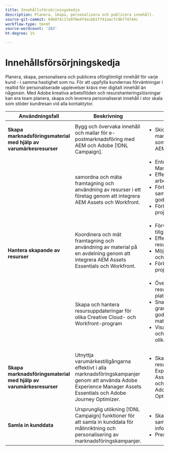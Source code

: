 ```yaml
---
title: Innehållsförsörjningskedja
description: Planera, skapa, personalisera och publicera innehåll.
source-git-commit: 94b074c17e976e4f4acbb1ff41aacfc9bf74744c
workflow-type: tm+mt
source-wordcount: '283'
ht-degree: 1%

---
```



# Innehållsförsörjningskedja

Planera, skapa, personalisera och publicera oförglömligt innehåll för varje kund - i samma hastighet som nu.
För att uppfylla kundernas förväntningar i realtid för personaliserade upplevelser krävs mer digitalt innehåll än någonsin. Med Adobe kreativa arbetsflöden och resurshanteringslösningar kan era team planera, skapa och leverera personaliserat innehåll i stor skala som stöder kundresan vid alla kontaktytor.

<table>
 <thead>
    <tr>
      <th>Användningsfall</th>
      <th>Beskrivning</th>
      <th>Exempel</th>
      <th>Program</th>
    </tr>
  </thead>
  <tbody>
<tr>
  <td><strong>Skapa marknadsföringsmaterial med hjälp av varumärkesresurser</strong><br/></td>
  <td>Bygg och övervaka innehåll och mallar för e-postmarknadsföring med AEM och Adobe [!DNL Campaign].</td>
  <td>
    <ul>
      <li>Skicka marknadsföringsmejl som skapats med AEM</li>
    </ul>    
  </td>
  <td><a href="../integrations-between-applications/experience-manager/experience-manager-campaign.md">[!DNL Campaign] och AEM</a></td>
</tr>
<tr>
  <td rowspan="3"><strong>Hantera skapande av resurser</strong><br/></td>
  <td>samordna och mäta framtagning och användning av resurser i ett företag genom att integrera AEM Assets och Workfront.</td>
  <td>
    <ul style="margin-top: 0;">
      <li>Enterprise Asset Management</li>
      <li>Effektivisera arbetsflöden</li>
      <li>Förbättra samarbetet och godkännandet</li>
      <li>Förbättra projekthanteringen</li>
    </ul>    
  </td>
  <td><a href="../integrations-between-applications/experience-manager/experience-manager-workfront.md">AEM Assets och Workfront</a></td>
</tr>
<tr>
  <td>Koordinera och mät framtagning och användning av material på en avdelning genom att integrera AEM Assets Essentials och Workfront.</td>
  <td>
    <ul style="margin-top: 0;">
      <li>Förvaltning av tillgångar</li>
      <li>Effektivisera resurshanteringen</li>
      <li>Möjliggör samarbete och godkännande</li>
      <li>Förbättra projekthanteringen</li>
    </ul>    
  </td>
  <td><a href="../integrations-between-applications/experience-manager/experience-manager-workfront.md">AEM Assets Essentials och Workfront</a></td>
</tr>
<tr>
  <td>Skapa och hantera resursuppdateringar för olika Creative Cloud- och Workfront-program</td>
  <td>
    <ul style="margin-top: 0;">
      <li>Överför och dela resurser på flera plattformar</li>
      <li>Snabba upp granskning och godkännande av material</li>
      <li>Visa materialkrav och feedback för olika plattformar</li>
    </ul>    
  </td>
  <td><a href="/help/integrations/integrations-between-applications/workfront/workfront-creative-cloud.md">Creative Cloud och Workfront</a></td>
</tr>
<tr>
  <td><strong>Skapa marknadsföringsmaterial med hjälp av varumärkesresurser</strong><br/></td>
  <td>Utnyttja varumärkestillgångarna effektivt i alla marknadsföringskampanjer genom att använda Adobe Experience Manager Assets Essentials och Adobe Journey Optimizer.
  </td>
  <td>
    <ul>
      <li>Skapa och hantera resurser i Experience Manager Assets Essentials och använd dem i Adobe Journey Optimizer</li>
    </ul>
  </td>
  <td><a href="../integrations-between-applications/journey-optimizer/journey-optimizer-experience-manager.md">Journey Optimizer och AEM Asset Essentials</a></td>
</tr>
<tr>
  <td><strong>Samla in kunddata</strong><br/></td>
  <td>Ursprunglig utökning [!DNL Campaign] funktioner för att samla in kunddata för målinriktning och personalisering av marknadsföringskampanjer.
  </td>
  <td>
    <ul>
      <li>Skapa profiler och samla in ytterligare information. </li>
      <li>Prenumerationer</li>
    </ul>
  </td>
  <td><a href="../integrations-between-applications/experience-manager/experience-manager-campaign.md">AEM Forms och [!DNL Campaign] Standard</a></td>
</tr>
</tbody>
</table>
